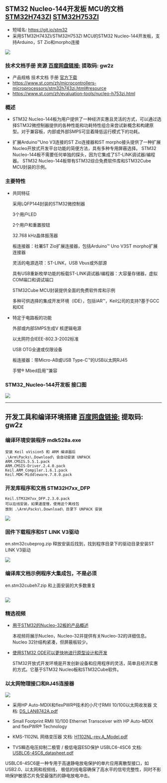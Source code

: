 ## STM32 Nucleo-144开发板 MCU的文档 [STM32H743ZI](https://www.st.com/zh/microcontrollers-microprocessors/stm32h743zi.html#resource) [STM32H753ZI](https://www.st.com/en/evaluation-tools/nucleo-h753zi.html)
- 短域名: https://git.io/stm32
- 采用STM32H743ZI/STM32H753ZI MCU的STM32 Nucleo-144开发板，支持Arduino，ST Zio和morpho连接

![](https://github.com/hongwenjun/stm32h753/raw/master/img/stm32_nucleo.jpg)

### 技术文档手册 资源  [百度网盘链接:](https://pan.baidu.com/s/1nF86J4iN1ICV01TrQHr0DA)   提取码: gw2z 

- 产品规格 技术文档 手册 [官方下载](https://www.st.com/zh/microcontrollers-microprocessors/stm32h743zi.html#resource)
- https://www.st.com/zh/microcontrollers-microprocessors/stm32h743zi.html#resource
- https://www.st.com/zh/evaluation-tools/nucleo-h753zi.html

### 概述

- STM32 Nucleo-144板为用户提供了一种经济实惠且灵活的方式，可以通过选择STM32微控制器提供的各种性能和功耗特性组合来尝试新概念和构建原型。对于兼容板，内部或外部SMPS可显着降低运行模式下的功耗。

- 扩展Arduino™Uno V3连接的ST Zio连接器和ST morpho接头提供了一种扩展Nucleo开放式开发平台功能的简便方法，具有多种专用屏蔽选择。
STM32 Nucleo-144板不需要任何单独的探头，因为它集成了ST-LINK调试器/编程器。
STM32 Nucleo-144板带有STM32综合免费软件库和STM32Cube MCU封装的示例。

### 主要特性

- 共同特征

	采用LQFP144封装的STM32微控制器
	
	3个用户LED
	
	2个用户和重置按钮
	
	32.768 kHz晶体振荡器
	
	板连接器：社署ST Zio扩展连接器，包括Arduino™ Uno V3ST morpho扩展连接器
	
	灵活的电源选项：ST-LINK，USB Vbus或外部源
	
	具有USB重新枚举功能的板载ST-LINK调试器/编程器：大容量存储器，虚拟COM端口和调试端口
	
	STM32Cube MCU封装提供全面的免费软件库和示例
	
	多种可供选择的集成开发环境（IDE），包括IAR™，Keil公司的支持?基于GCC和IDE

- 特定于电路板的功能

	外部或内部SMPS生成V 核逻辑电源
	
	以太网符合IEEE-802.3-2002标准
	
	USB OTG全速或仅限设备
	
	板连接器：带Micro-AB或USB Type-C™的USB以太网RJ45
	
	手臂® Mbed启用™兼容
	
### STM32_Nucleo-144开发板 接口图

![](https://github.com/hongwenjun/stm32h753/raw/master/img/nucleo144.jpg)

--- 
## 开发工具和编译环境搭建  [百度网盘链接:](https://pan.baidu.com/s/1nF86J4iN1ICV01TrQHr0DA)   提取码: gw2z 

### 编译环境安装程序 mdk528a.exe 
```
安装 Keil uVision5 和 ARM 编译器后
.\Arm\Packs\.Download\ 会自动安装 UNPACK
ARM.CMSIS.5.5.1.pack 
ARM.CMSIS-Driver.2.4.0.pack 
Keil.ARM_Compiler.1.6.1.pack
Keil.MDK-Middleware.7.8.0.pack
```

### 开发库程序和文档 STM32H7xx_DFP
```
Keil.STM32H7xx_DFP.2.3.0.pack
可以在线安装，如果速度慢，使用这个离线包
放到 .\Arm\Packs\.Download\ 目录下 UNPACK 安装
```

![](https://raw.githubusercontent.com/hongwenjun/stm32h753/master/img/Keil_STM32H7xx_DFP.png)

### 固件下载程序和ST LINK V3驱动
en.stm32cubeprog.zip  释放安装后找到，找到程序目录下的驱动目录安装ST LINK V3驱动

![](https://raw.githubusercontent.com/hongwenjun/stm32h753/master/img/st_link_v3.png)

### 编译库文档示例程序大集成包，不是必须
en.stm32cubeh7.zip 和上面安装的大多数重复

![](https://raw.githubusercontent.com/hongwenjun/stm32h753/master/img/stm32cubeh7.png)
---

### 精选视频

- [用于STM32的Nucleo-32板的产品概述](https://www.st.com/zh/evaluation-tools/nucleo-h743zi.html)

	本视频将展示Nucleo，Nucleo-32并提供有关Nucleo-32的详细信息。Nucleo 32针结构紧凑，但屏蔽板较少。

- [使用STM32 ODE可以更快地进行原型设计和开发](https://www.st.com/zh/evaluation-tools/nucleo-h753zi.html)

	STM32开放式开发环境是开发创新设备和应用程序的灵活，简单且经济实惠的方式。它基于STM32 Nucleo板和STM32Cube软件。

### 以太网物理接口和RJ45连接器

![](https://github.com/hongwenjun/stm32h753/raw/master/Ethernet_PHY/Ethernet_PHY.webp)

- 采用HP Auto-MDIX和flexPWR®技术的小尺寸RMII 10/100以太网收发器  文档: [DS_LAN8742A.pdf](https://github.com/hongwenjun/stm32h753/raw/master/Ethernet_PHY/DS_LAN8742A.pdf)

- Small Footprint RMII 10/100 Ethernet Transceiver with HP Auto-MDIX and flexPWR® Technology

- KMS-1102NL 网络变压器   文档: [H1102NL-rev.A_Model.pdf](https://github.com/hongwenjun/stm32h753/raw/master/Ethernet_PHY/H1102NL-rev.A_Model.pdf)

- TVS瞬态电压抑制二极管 / 极低电容ESD保护  USBLC6-4SC6  文档: [USBLC6-4SC6_datasheet.pdf](https://github.com/hongwenjun/stm32h753/raw/master/Ethernet_PHY/USBLC6-4SC6_datasheet.pdf)

USBLC6-4SC6是一种专用于高速静电放电保护的单片应用离散型接口，如USB2.0、以太网和视频线，
极低的线电容确保了高水平的信号完整性，同时不影响保护敏感芯片免受最强烈的静电放电冲击。
